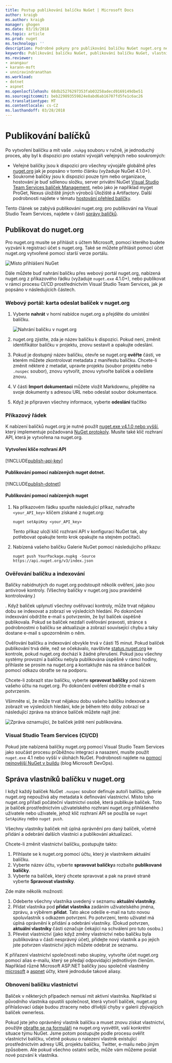 ```yaml
---
title: Postup publikování balíčku NuGet | Microsoft Docs
author: kraigb
ms.author: kraigb
manager: ghogen
ms.date: 03/19/2018
ms.topic: article
ms.prod: nuget
ms.technology: ''
description: Podrobné pokyny pro publikování balíčku NuGet nuget.org nebo privátní informačních kanálů a jak spravovat vlastnictví balíčku na nuget.org.
keywords: Publikování balíčku NuGet, publikování balíčku NuGet, vlastnictví balíčku NuGet, publikovat do nuget.org, privátní kanály NuGet
ms.reviewer:
- anangaur
- karann-msft
- unniravindranathan
ms.workload:
- dotnet
- aspnet
ms.openlocfilehash: 68db25276297353fab03258adecd9169149dbe51
ms.sourcegitcommit: beb229893559824e8abd6ab16707fd5fe1c6ac26
ms.translationtype: MT
ms.contentlocale: cs-CZ
ms.lasthandoff: 03/28/2018
---
```

# <a name="publishing-packages"></a>Publikování balíčků

Po vytvoření balíčku a mít vaše `.nukpg` souboru v ručně, je jednoduchý proces, aby byl k dispozici pro ostatní vývojáři veřejných nebo soukromých:

- Veřejné balíčky jsou k dispozici pro všechny vývojáře globálně přes [nuget.org](https://www.nuget.org/packages/manage/upload) jak je popsáno v tomto článku (vyžaduje NuGet 4.1.0+).
- Soukromé balíčky jsou k dispozici pouze tým nebo organizace, hostování je buď sdílenou složku, server privátní NuGet [Visual Studio Team Services balíček Management](https://www.visualstudio.com/docs/package/nuget/publish), nebo jako je například myget ProGet, Nexus úložiště jiných výrobců Úložiště a Artifactory. Další podrobnosti najdete v tématu [hostování přehled balíčky](../hosting-packages/overview.md).

Tento článek se zabývá publikování nuget.org; pro publikování na Visual Studio Team Services, najdete v části [správy balíčků](https://www.visualstudio.com/docs/package/nuget/publish).

## <a name="publish-to-nugetorg"></a>Publikovat do nuget.org

Pro nuget.org musíte se přihlásit s účtem Microsoft, pomocí kterého budete vyzváni k registraci účet s nuget.org. Také se můžete přihlásit pomocí účet nuget.org vytvořené pomocí starší verze portálu.

![Místo přihlášení NuGet](media/publish_NuGetSignIn.png)

Dále můžete buď nahrání balíčku přes webový portál nuget.org, nabízená nuget.org z příkazového řádku (vyžaduje `nuget.exe` 4.1.0+), nebo publikovat v rámci procesu CI/CD prostřednictvím Visual Studio Team Services, jak je popsáno v následujících částech.

### <a name="web-portal-use-the-upload-package-tab-on-nugetorg"></a>Webový portál: karta odeslat balíček v nuget.org

1. Vyberte **nahrát** v horní nabídce nuget.org a přejděte do umístění balíčku.

    ![Nahrání balíčku v nuget.org](media/publish_UploadYourPackage.PNG)

1. nuget.org zjistíte, zda je název balíčku k dispozici. Pokud není, změnit identifikátor balíčku v projektu, znovu sestavit a opakujte odeslání.

1. Pokud je dostupný název balíčku, otevře se nuget.org **ověřte** části, ve kterém můžete zkontrolovat metadata z manifestu balíčku. Chcete-li změnit některé z metadat, upravte projektu (soubor projektu nebo `.nuspec` soubor), znovu vytvořit, znovu vytvořte balíček a odešlete znovu.

1. V části **Import dokumentaci** můžete vložit Markdownu, přejděte na svoje dokumenty s adresou URL nebo odeslat soubor dokumentace.

1. Když je připraven všechny informace, vyberte **odeslání** tlačítko

### <a name="command-line"></a>Příkazový řádek

K nabízení balíčků nuget.org je nutné použít [nuget.exe v4.1.0 nebo vyšší](https://www.nuget.org/downloads), který implementuje požadovaná [NuGet protokoly](../api/nuget-protocols.md). Musíte také klíč rozhraní API, která je vytvořena na nuget.org.

#### <a name="create-api-keys"></a>Vytvoření klíče rozhraní API

[!INCLUDE[publish-api-key](../quickstart/includes/publish-api-key.md)]

#### <a name="publish-with-dotnet-nuget-push"></a>Publikování pomocí nabízených nuget dotnet.

[!INCLUDE[publish-dotnet](../quickstart/includes/publish-dotnet.md)]

#### <a name="publish-with-nuget-push"></a>Publikování pomocí nabízených nuget

1. Na příkazovém řádku spusťte následující příkaz, nahraďte `<your_API_key>` klíčem získané z nuget.org:

    ```cli
    nuget setApiKey <your_API_key>
    ```

    Tento příkaz uloží klíč rozhraní API v konfiguraci NuGet tak, aby potřebovat opakujte tento krok opakujte na stejném počítači.

1. Nabízená vašeho balíčku Galerie NuGet pomocí následujícího příkazu:

    ```cli
    nuget push YourPackage.nupkg -Source https://api.nuget.org/v3/index.json
    ```

### <a name="package-validation-and-indexing"></a>Ověřování balíčku a indexování

Balíčky nabídnutých do nuget.org podstoupit několik ověření, jako jsou antivirové kontroly. (Všechny balíčky v nuget.org jsou pravidelně kontrolovány.)

. Když balíček uplynutí všechny ověřovací kontroly, může trvat nějakou dobu se indexovat a zobrazí ve výsledcích hledání. Po dokončení indexování obdržíte e-mail s potvrzením, že byl balíček úspěšně publikovala. Pokud se balíček nezdaří ověřování pravosti, stránce s podrobnostmi o balíčku se aktualizuje a zobrazí související chybu a taky dostane e-mail s upozorněním o něm.

Ověřování balíčku a indexování obvykle trvá v části 15 minut. Pokud balíček publikování trvá déle, než se očekávalo, navštivte [status.nuget.org](https://status.nuget.org/) ke kontrole, pokud nuget.org dochází k žádné přerušení. Pokud jsou všechny systémy provozní a balíčku nebyla publikována úspěšně v rámci hodiny, přihlaste se prosím na nuget.org a kontaktujte nás na stránce balíček pomocí odkazu obraťte se na podporu.

Chcete-li zobrazit stav balíčku, vyberte **spravovat balíčky** pod názvem vašeho účtu na nuget.org. Po dokončení ověření obdržíte e-mail s potvrzením.

Všimněte si, že může trvat nějakou dobu vašeho balíčku indexovat a zobrazit ve výsledcích hledání, kde je během této doby zobrazí se následující zpráva na stránce balíček můžete najít jiné:

![Zpráva oznamující, že balíček ještě není publikována.](media/publish_NotYetIndexed.png)

### <a name="visual-studio-team-services-cicd"></a>Visual Studio Team Services (CI/CD)

Pokud jste nabízená balíčky nuget.org pomocí Visual Studio Team Services jako součást procesu průběžnou integraci a nasazení, musíte použít `nuget.exe` 4.1 nebo vyšší v úlohách NuGet. Podrobnosti najdete na [pomocí nejnovější NuGet v buildu](https://blogs.msdn.microsoft.com/devops/2017/09/29/using-the-latest-nuget-in-your-build/) (blog Microsoft DevOps).

## <a name="managing-package-owners-on-nugetorg"></a>Správa vlastníků balíčku v nuget.org

I když každý balíček NuGet `.nuspec` soubor definuje autoři balíčku, galerie nuget.org nepoužívá aby metadata k definování vlastnictví. Místo toho nuget.org přiřadí počáteční vlastnictví osobě, která publikuje balíček. Toto je balíček prostřednictvím uživatelského rozhraní nuget.org přihlášeného uživatele nebo uživatele, jehož klíč rozhraní API se použila se `nuget SetApiKey` nebo `nuget push`.

Všechny vlastníky balíček mít úplná oprávnění pro daný balíček, včetně přidání a odebrání dalších vlastníci a publikování aktualizací.

Chcete-li změnit vlastnictví balíčku, postupujte takto:

1. Přihlaste se k nuget.org pomocí účtu, který je vlastníkem aktuální balíčku.
1. Vyberte název účtu, vyberte **spravovat balíčky**a rozbalte **publikované balíčky**.
1. Vyberte na balíček, který chcete spravovat a pak na pravé straně vyberte **Spravovat vlastníky**.

Zde máte několik možností:

1. Odeberte všechny vlastníka uvedený v seznamu **aktuální vlastníky**.
1. Přidat vlastníka pod **přidat vlastníka** zadáním uživatelského jména, zprávu, a výběrem **přidat**. Tato akce odešle e-mail na tuto novou spoluvlastník s odkazem potvrzení. Po potvrzení, tento uživatel má úplná oprávnění k přidání a odebrání vlastníky. (Dokud potvrzen, **aktuální vlastníky** části označuje čekající na schválení pro tuto osobu.)
1. Převést vlastnictví (jako když změny vlastnictví nebo balíčku byla publikována v části nesprávný účet), přidejte nový vlastník a po jejich jste potvrzen vlastnictví jejich můžete odebrat ze seznamu.

K přiřazení vlastnictví společnosti nebo skupiny, vytvořte účet nuget.org pomocí alias e-mailu, který se předají odpovídající jednotlivým členům. Například různé Microsoft ASP.NET balíčky jsou společně vlastněny [microsoft](http://nuget.org/profiles/microsoft) a [aspnet](http://nuget.org/profiles/aspnet) účty, které jednoduše takové aliasy.

### <a name="recovering-package-ownership"></a>Obnovení balíčku vlastnictví

Balíček v některých případech nemusí mít aktivní vlastníka. Například si původního vlastníka opustili společnost, která vytvoří balíček, nuget.org přihlašovací údaje budou ztraceny nebo dřívější chyby v galerii zbývajících balíček ownerless.

Pokud jste jeho oprávněný vlastník balíčku a muset znovu získat vlastnictví, použijte [obraťte se na formuláři](https://www.nuget.org/policies/Contact) na nuget.org vysvětlit, vaší konkrétní situace týmu NuGet. Jsme potom postupujte podle procesu ověřit vlastnictví balíčku, včetně pokusu o nalezení vlastník existující prostřednictvím adresy URL projektu balíčku, Twitter, e-mailu nebo jiným způsobem. Ale pokud všechno ostatní selže, může vám můžeme poslat nové pozvání k vlastníka.
